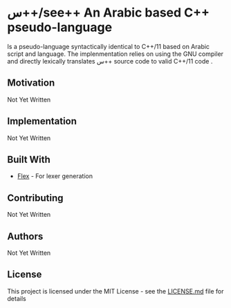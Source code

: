 # س++/see++ An Arabic based C++ pseudo-language
Is a pseudo-language syntactically identical to C++/11  based on Arabic script and language. The implenmentation relies on using the GNU compiler and directly lexically translates س++ source code to valid C++/11 code .

## Motivation
Not Yet Written

## Implementation
Not Yet Written

## Built With
* [Flex](https://github.com/westes/flex) - For lexer generation

## Contributing
Not Yet Written

## Authors
Not Yet Written

## License
This project is licensed under the MIT License - see the [LICENSE.md](LICENSE.md) file for details
